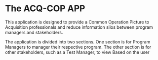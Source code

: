 # The ACQ-COP APP

This application is designed to provide a Common Operation Picture to Acquisition professionals and reduce information silos between program managers and stakeholders.

The application is divided into two sections. One section is for Program Managers to manager their respective program. The other section is for other stakeholders, such as a Test Manager, to view Based on the user
